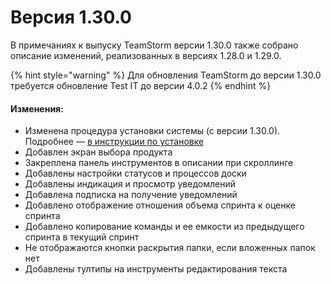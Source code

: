 # Версия 1.30.0

В примечаниях к выпуску TeamStorm версии 1.30.0 также собрано описание изменений, реализованных в версиях 1.28.0 и 1.29.0.&#x20;

{% hint style="warning" %}
Для обновления TeamStorm до версии 1.30.0 требуется обновление Test IT до версии 4.0.2&#x20;
{% endhint %}

#### Изменения:

* Изменена процедура установки системы (с версии 1.30.0). Подробнее — [в инструкции по установке](../../rukovodstvo-sistemnogo-administratora-teamstorm/versiya-1.30.0-i-bolee-pozdnie.md)
* Добавлен экран выбора продукта
* Закреплена панель инструментов в описании при скроллинге
* Добавлены настройки статусов и процессов доски
* Добавлены индикация и просмотр уведомлений
* Добавлена подписка на получение уведомлений
* Добавлено отображение отношения объема спринта к оценке спринта
* Добавлено копирование команды и ее емкости из предыдущего спринта в текущий спринт
* Не отображаются кнопки раскрытия папки, если вложенных папок нет
* Добавлены тултипы на инструменты редактирования текста

